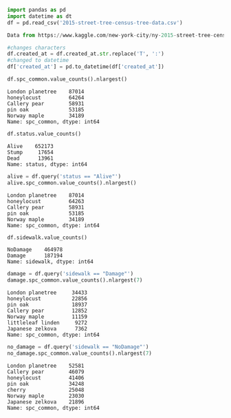

```python
import pandas as pd
import datetime as dt
df = pd.read_csv('2015-street-tree-census-tree-data.csv')
```

```python
Data from https://www.kaggle.com/new-york-city/ny-2015-street-tree-census-tree-data
```

```python
#changes characters
df.created_at = df.created_at.str.replace('T', ':')
#changed to datetime
df['created_at'] = pd.to_datetime(df['created_at'])
```


```python
df.spc_common.value_counts().nlargest()
```




    London planetree    87014
    honeylocust         64264
    Callery pear        58931
    pin oak             53185
    Norway maple        34189
    Name: spc_common, dtype: int64




```python
df.status.value_counts()
```




    Alive    652173
    Stump     17654
    Dead      13961
    Name: status, dtype: int64




```python
alive = df.query('status == "Alive"')
alive.spc_common.value_counts().nlargest()
```




    London planetree    87014
    honeylocust         64263
    Callery pear        58931
    pin oak             53185
    Norway maple        34189
    Name: spc_common, dtype: int64




```python
df.sidewalk.value_counts()
```




    NoDamage    464978
    Damage      187194
    Name: sidewalk, dtype: int64




```python
damage = df.query('sidewalk == "Damage"')
damage.spc_common.value_counts().nlargest(7)
```




    London planetree     34433
    honeylocust          22856
    pin oak              18937
    Callery pear         12852
    Norway maple         11159
    littleleaf linden     9272
    Japanese zelkova      7362
    Name: spc_common, dtype: int64




```python
no_damage = df.query('sidewalk == "NoDamage"')
no_damage.spc_common.value_counts().nlargest(7)
```




    London planetree    52581
    Callery pear        46079
    honeylocust         41406
    pin oak             34248
    cherry              25048
    Norway maple        23030
    Japanese zelkova    21896
    Name: spc_common, dtype: int64



